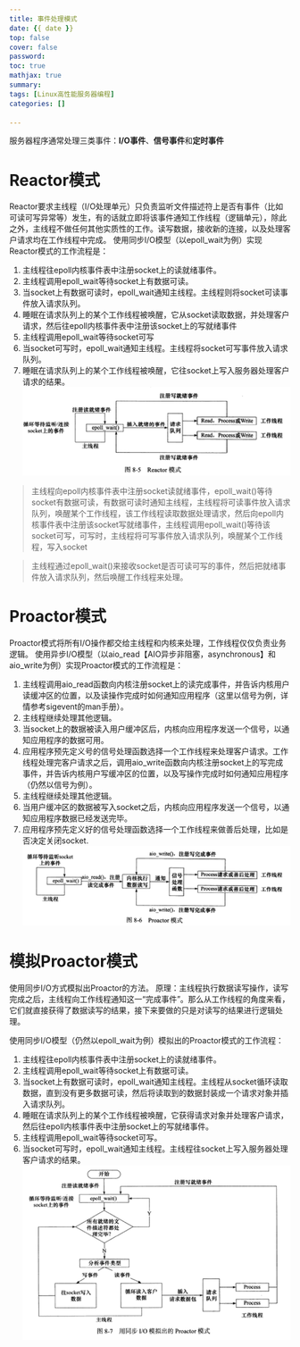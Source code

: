 ```yaml
---
title: 事件处理模式
date: {{ date }}
top: false
cover: false
password:
toc: true
mathjax: true
summary:
tags: [Linux高性能服务器编程] 
categories: []

---
```




服务器程序通常处理三类事件：**I/O事件**、**信号事件**和**定时事件**

# Reactor模式
Reactor要求主线程（I/O处理单元）只负责监听文件描述符上是否有事件（比如可读可写异常等）发生，有的话就立即将该事件通知工作线程（逻辑单元），除此之外，主线程不做任何其他实质性的工作。读写数据，接收新的连接，以及处理客户请求均在工作线程中完成。
使用同步I/O模型（以epoll_wait为例）实现Reactor模式的工作流程是：
1. 主线程往epoll内核事件表中注册socket上的读就绪事件。
2. 主线程调用epoll_wait等待socket上有数据可读。
3. 当socket上有数据可读时，epoll_wait通知主线程。主线程则将socket可读事件放入请求队列。
4. 睡眠在请求队列上的某个工作线程被唤醒，它从socket读取数据，并处理客户请求，然后往epoll内核事件表中注册该socket上的写就绪事件
5. 主线程调用epoll_wait等待socket可写
6. 当socket可写时，epoll_wait通知主线程。主线程将socket可写事件放入请求队列。
7. 睡眠在请求队列上的某个工作线程被唤醒，它往socket上写入服务器处理客户请求的结果。
![image.png](https://raw.githubusercontent.com/mowang111/image-hosting/master/typora_images/20230111142910.png)

> 主线程向epoll内核事件表中注册socket读就绪事件，epoll_wait()等待socket有数据可读，有数据可读时通知主线程，主线程将可读事件放入请求队列，唤醒某个工作线程，该工作线程读取数据处理请求，然后向epoll内核事件表中注册该socket写就绪事件，主线程调用epoll_wait()等待该socket可写，可写时，主线程将可写事件放入请求队列，唤醒某个工作线程，写入socket

> 主线程通过epoll_wait()来接收socket是否可读可写的事件，然后把就绪事件放入请求队列，然后唤醒工作线程来处理。

# Proactor模式
Proactor模式将所有I/O操作都交给主线程和内核来处理，工作线程仅仅负责业务逻辑。
使用异步I/O模型（以aio_read【AIO异步非阻塞，asynchronous】和aio_write为例）实现Proactor模式的工作流程是：
1. 主线程调用aio_read函数向内核注册socket上的读完成事件，并告诉内核用户读缓冲区的位置，以及读操作完成时如何通知应用程序（这里以信号为例，详情参考sigevent的man手册）。
2. 主线程继续处理其他逻辑。
3. 当socket上的数据被读入用户缓冲区后，内核向应用程序发送一个信号，以通知应用程序的数据可用。
4. 应用程序预先定义号的信号处理函数选择一个工作线程来处理客户请求。工作线程处理完客户请求之后，调用aio_write函数向内核注册socket上的写完成事件，并告诉内核用户写缓冲区的位置，以及写操作完成时如何通知应用程序（仍然以信号为例）。
5. 主线程继续处理其他逻辑。
6. 当用户缓冲区的数据被写入socket之后，内核向应用程序发送一个信号，以通知应用程序数据已经发送完毕。
7. 应用程序预先定义好的信号处理函数选择一个工作线程来做善后处理，比如是否决定关闭socket.
![image.png](https://raw.githubusercontent.com/mowang111/image-hosting/master/typora_images/20230111165249.png)

# 模拟Proactor模式
使用同步I/O方式模拟出Proactor的方法。
原理：主线程执行数据读写操作，读写完成之后，主线程向工作线程通知这一“完成事件”。那么从工作线程的角度来看，它们就直接获得了数据读写的结果，接下来要做的只是对读写的结果进行逻辑处理。

使用同步I/O模型（仍然以epoll_wait为例）模拟出的Proactor模式的工作流程：
1. 主线程往epoll内核事件表中注册socket上的读就绪事件。
2. 主线程调用epoll_wait等待socket上有数据可读。
3. 当socket上有数据可读时，epoll_wait通知主线程。主线程从socket循环读取数据，直到没有更多数据可读，然后将读取到的数据封装成一个请求对象并插入请求队列。
4. 睡眠在请求队列上的某个工作线程被唤醒，它获得请求对象并处理客户请求，然后往epoll内核事件表中注册socket上的写就绪事件。
5. 主线程调用epoll_wait等待socket可写。
6. 当socket可写时，epoll_wait通知主线程。主线程往socket上写入服务器处理客户请求的结果。
![image.png](https://raw.githubusercontent.com/mowang111/image-hosting/master/typora_images/20230111203441.png)
